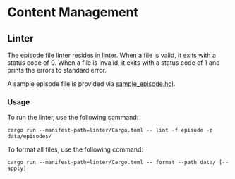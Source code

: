 # Content Management

## Linter

The episode file linter resides in [linter](linter). When a file is valid, it exits with a status code of 0. When a file is invalid, it exits with a status code of 1 and prints the errors to standard error.

A sample episode file is provided via [sample_episode.hcl](linter/sample_episode.hcl).

### Usage

To run the linter, use the following command:

```shell
cargo run --manifest-path=linter/Cargo.toml -- lint -f episode -p data/episodes/
```

To format all files, use the following command:

```shell
cargo run --manifest-path=linter/Cargo.toml -- format --path data/ [--apply]
```
